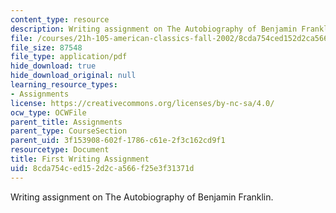 ```yaml
---
content_type: resource
description: Writing assignment on The Autobiography of Benjamin Franklin.
file: /courses/21h-105-american-classics-fall-2002/8cda754ced152d2ca566f25e3f31371d_am_classics_firanment_9_02.pdf
file_size: 87548
file_type: application/pdf
hide_download: true
hide_download_original: null
learning_resource_types:
- Assignments
license: https://creativecommons.org/licenses/by-nc-sa/4.0/
ocw_type: OCWFile
parent_title: Assignments
parent_type: CourseSection
parent_uid: 3f153908-602f-1786-c61e-2f3c162cd9f1
resourcetype: Document
title: First Writing Assignment
uid: 8cda754c-ed15-2d2c-a566-f25e3f31371d
---
```

Writing assignment on The Autobiography of Benjamin Franklin.